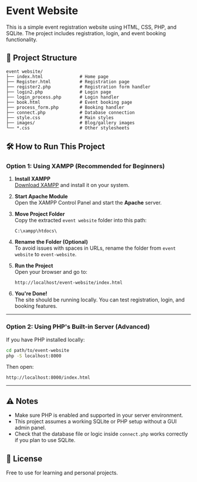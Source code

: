 # Event Website

This is a simple event registration website using HTML, CSS, PHP, and SQLite. The project includes registration, login, and event booking functionality.

## 📁 Project Structure

```
event website/
├── index.html              # Home page
├── Register.html           # Registration page
├── register2.php           # Registration form handler
├── login2.php              # Login page
├── login_process.php       # Login handler
├── book.html               # Event booking page
├── process_form.php        # Booking handler
├── connect.php             # Database connection
├── style.css               # Main styles
├── images/                 # Blog/gallery images
└── *.css                   # Other stylesheets
```

## 🛠️ How to Run This Project

### Option 1: Using XAMPP (Recommended for Beginners)

1. **Install XAMPP**  
   [Download XAMPP](https://www.apachefriends.org/index.html) and install it on your system.

2. **Start Apache Module**  
   Open the XAMPP Control Panel and start the **Apache** server.

3. **Move Project Folder**  
   Copy the extracted `event website` folder into this path:
   ```
   C:\xampp\htdocs\
   ```

4. **Rename the Folder (Optional)**  
   To avoid issues with spaces in URLs, rename the folder from `event website` to `event-website`.

5. **Run the Project**  
   Open your browser and go to:
   ```
   http://localhost/event-website/index.html
   ```

6. **You're Done!**  
   The site should be running locally. You can test registration, login, and booking features.

---

### Option 2: Using PHP's Built-in Server (Advanced)

If you have PHP installed locally:

```bash
cd path/to/event-website
php -S localhost:8000
```

Then open:
```
http://localhost:8000/index.html
```

---

## ⚠️ Notes

- Make sure PHP is enabled and supported in your server environment.
- This project assumes a working SQLite or PHP setup without a GUI admin panel.
- Check that the database file or logic inside `connect.php` works correctly if you plan to use SQLite.

## 📄 License

Free to use for learning and personal projects.
